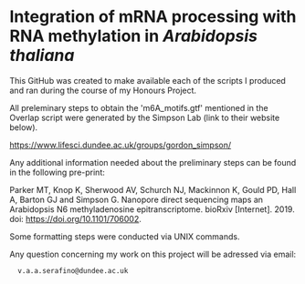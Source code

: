 # Integration of mRNA processing with RNA methylation in *Arabidopsis thaliana* 

This GitHub was created to make available each of the scripts I produced and ran during the course of my Honours Project.

All preleminary steps to obtain the 'm6A_motifs.gtf' mentioned in the Overlap script were generated by the Simpson Lab (link to their website below).

https://www.lifesci.dundee.ac.uk/groups/gordon_simpson/

Any additional information needed about the preliminary steps can be found in the following pre-print:

Parker MT, Knop K, Sherwood AV, Schurch NJ, Mackinnon K, Gould PD, Hall A, Barton GJ and Simpson G. Nanopore direct sequencing maps an Arabidopsis N6 methyladenosine epitranscriptome. bioRxiv [Internet]. 2019. doi: https://doi.org/10.1101/706002.

Some formatting steps were conducted via UNIX commands.

Any question concerning my work on this project will be adressed via email:

      v.a.a.serafino@dundee.ac.uk
